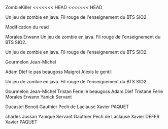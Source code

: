 ZombieKiller
<<<<<<< HEAD
<<<<<<< HEAD


Un jeu de zombie en java. Fil rouge de l'enseignement du BTS SIO2.

Modification du read


Morales Erwann
Un jeu de zombie en java.  Fil rouge de l'enseignement du BTS SIO2.



Un jeu de zombie en java. Fil rouge de l'enseignement du BTS SIO2.

Gourmelon Jean-Michel

Adam Dief le pas beaugoss
Maigrot Alexis le gentil

Un jeu de zombie en java.  Fil rouge de l'enseignement du BTS SIO2.

Gourmelon Jean-Michel
Tristan Ferie le beaugoss
Adam Dief
Tristane Ferie
Morales Erwann
Yanick Servant

Ducastel Benoit
Gauthier Pech de Laclause
Xavier PAQUET


charles Jussan
Yanique Servant
Gauthier Pech de Laclause
Xavier DEFER
Xavier PAQUET

